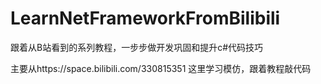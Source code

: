 # LearnNetFrameworkFromBilibili
跟着从B站看到的系列教程，一步步做开发巩固和提升c#代码技巧

主要从https://space.bilibili.com/330815351 这里学习模仿，跟着教程敲代码
